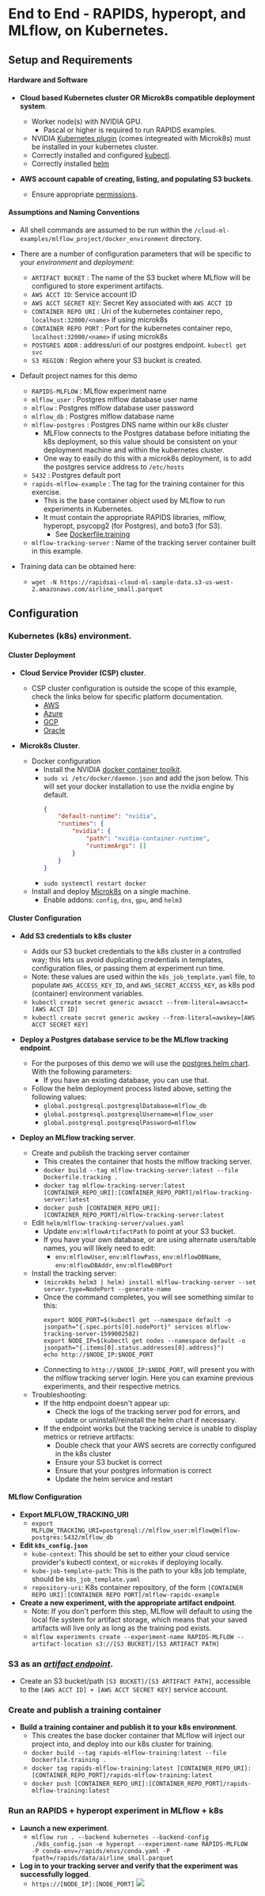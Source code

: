 # End to End - RAPIDS, hyperopt, and MLflow, on Kubernetes.
## Setup and Requirements
#### Hardware and Software
- **Cloud based Kubernetes cluster OR Microk8s compatible deployment system**.
    - Worker node(s) with NVIDIA GPU.
        - Pascal or higher is required to run RAPIDS examples.
    - NVIDIA [Kubernetes plugin](https://github.com/NVIDIA/k8s-device-plugin) (comes integreated with Microk8s) must be 
    installed in your kubernetes cluster.
    - Correctly installed and configured [kubectl](https://kubernetes.io/docs/tasks/tools/install-kubectl).
    - Correctly installed [helm](https://helm.sh/docs/intro/install/)
    
- **AWS account capable of creating, listing, and populating S3 buckets**.
    - Ensure appropriate [permissions](https://docs.aws.amazon.com/AmazonS3/latest/user-guide/set-permissions.html).

#### Assumptions and Naming Conventions
- All shell commands are assumed to be run within the `/cloud-ml-examples/mlflow_project/docker_environment` directory.

- There are a number of configuration parameters that will be specific to your _environment_ and _deployment_:
    - `ARTIFACT BUCKET` : The name of the S3 bucket where MLflow will be configured to store experiment artifacts.
    - `AWS ACCT ID`: Service account ID
    - `AWS ACCT SECRET KEY`: Secret Key associated with `AWS ACCT ID`
    - `CONTAINER REPO URI` : Uri of the kubernetes container repo, `localhost:32000/<name>` if using microk8s
    - `CONTAINER REPO PORT` : Port for the kubernetes container repo, `localhost:32000/<name>` if using microk8s
    - `POSTGRES ADDR` : address/uri of our postgres endpoint. `kubectl get svc`
    - `S3 REGION` : Region where your S3 bucket is created.
    
- Default project names for this demo
    - `RAPIDS-MLFLOW` : MLflow experiment name
    - `mlflow_user` : Postgres mlflow database user name
    - `mlflow` : Postgres mlflow database user password
    - `mlflow_db` : Postgres mlflow database name
    - `mlflow-postgres` : Postgres DNS name within our k8s cluster
        - MLFlow connects to the Postgres database before initiating the k8s deployment, so this value should be consistent
        on your deployment machine and within the kubernetes cluster.
        - One way to easily do this with a microk8s deployment, is to add the postgres service address to `/etc/hosts`
    - `5432` : Postgres default port
    - `rapids-mlflow-example` : The tag for the training container for this exercise.
        - This is the base container object used by MLflow to run experiments in Kubernetes.
        - It must contain the appropriate RAPIDS libraries, mlflow, hyperopt, psycopg2 (for Postgres), and boto3 (for S3).
            - See [Dockerfile.training](Dockerfile.training)
    - `mlflow-tracking-server` : Name of the tracking server container built in this example.
    
- Training data can be obtained here:
    - `wget -N https://rapidsai-cloud-ml-sample-data.s3-us-west-2.amazonaws.com/airline_small.parquet`

## Configuration
### Kubernetes (k8s) environment.
#### Cluster Deployment
- **Cloud Service Provider (CSP) cluster**.
    - CSP cluster configuration is outside the scope of this example, check the links below for specific platform
        documentation.
        - [AWS](https://docs.aws.amazon.com/eks/latest/userguide/what-is-eks.html)
        - [Azure](https://azure.microsoft.com/en-us/overview/kubernetes-on-azure/)
        - [GCP](https://cloud.google.com/kubernetes-engine/docs)
        - [Oracle](https://docs.cloud.oracle.com/en-us/iaas/Content/ContEng/Tasks/contengcreatingclusterusingoke.htm)

- **Microk8s Cluster**.
    - Docker configuration
        - Install the NVIDIA [docker container toolkit](https://github.com/NVIDIA/nvidia-docker).
        - `sudo vi /etc/docker/daemon.json` and add the json below. This will set your docker installation to use the 
        nvidia engine by default.
            ```json
            {
                "default-runtime": "nvidia",
                "runtimes": {
                    "nvidia": {
                        "path": "nvidia-container-runtime",
                        "runtimeArgs": []
                    }
                }
            }
            ```
        - `sudo systemctl restart docker`
    - Install and deploy [Microk8s](https://microk8s.io/) on a single machine.
        - Enable addons: `config`, `dns`, `gpu`, and `helm3`

#### Cluster Configuration
- **Add S3 credentials to k8s cluster**
    - Adds our S3 bucket credentials to the k8s cluster in a controlled way; this lets us avoid duplicating credentials
    in templates, configuration files, or passing them at experiment run time.
    - Note: these values are used within the `k8s_job_template.yaml` file, to populate `AWS_ACCESS_KEY_ID`, and
    `AWS_SECRET_ACCESS_KEY`, as k8s pod (container) environment variables.
    - `kubectl create secret generic awsacct --from-literal=awsacct=[AWS ACCT ID]`
    - `kubectl create secret generic awskey --from-literal=awskey=[AWS ACCT SECRET KEY]`

- **Deploy a Postgres database service to be the MLflow tracking endpoint**.
    - For the purposes of this demo we will use the [postgres helm chart](https://hub.helm.sh/charts/bitnami/postgresql).
    With the following parameters:
        - If you have an existing database, you can use that.
    - Follow the helm deployment process listed above, setting the following values:
        - `global.postgresql.postgresqlDatabase=mlflow_db`
        - `global.postgresql.postgresqlUsername=mlflow_user`
        - `global.postgresql.postgresqlPassword=mlflow`

- **Deploy an MLflow tracking server**.
    - Create and publish the tracking server container
        - This creates the container that hosts the mlflow tracking server. 
        - `docker build --tag mlflow-tracking-server:latest --file Dockerfile.tracking .`
        - `docker tag mlflow-tracking-server:latest [CONTAINER_REPO_URI]:[CONTAINER_REPO_PORT]/mlflow-tracking-server:latest`
        - `docker push [CONTAINER_REPO_URI]:[CONTAINER_REPO_PORT]/mlflow-tracking-server:latest`
    - Edit `helm/mlflow-tracking-server/values.yaml`
        - Update `env:mlflowArtifactPath` to point at your S3 bucket.
        - If you have your own database, or are using alternate users/table names, you will likely need to edit:
            - `env:mlflowUser`, `env:mlflowPass`, `env:mlflowDBName`, `env:mlflowDBAddr`, `env:mlflowDBPort`
    - Install the tracking server:
        - `(microk8s helm3 | helm) install mlflow-tracking-server --set server.type=NodePort --generate-name`
        - Once the command completes, you will see something similar to this:
            ```shell script
            export NODE_PORT=$(kubectl get --namespace default -o jsonpath="{.spec.ports[0].nodePort}" services mlflow-tracking-server-1599002582)
            export NODE_IP=$(kubectl get nodes --namespace default -o jsonpath="{.items[0].status.addresses[0].address}")
            echo http://$NODE_IP:$NODE_PORT
            ```
        - Connecting to `http://$NODE_IP:$NODE_PORT`, will present you with the mlflow tracking server login. Here you can
        examine previous experiments, and their respective metrics. 
    - Troubleshooting:
        - If the http endpoint doesn't appear up:
            - Check the logs of the tracking server pod for errors, and update or uninstall/reinstall the helm chart if necessary.
        - If the endpoint works but the tracking service is unable to display metrics or retrieve artifacts:
            - Double check that your AWS secrets are correctly configured in the k8s cluster
            - Ensure your S3 bucket is correct
            - Ensure that your postgres information is correct
            - Update the helm service and restart
    
#### MLflow Configuration
- **Export MLFLOW_TRACKING_URI**
    - `export MLFLOW_TRACKING_URI=postgresql://mlflow_user:mlflow@mlflow-postgres:5432/mlflow_db`
- **Edit `k8s_config.json`**
    - `kube-context`: This should be set to either your cloud service provider's kubectl context, or `microk8s` if 
    deploying locally.
    - `kube-job-template-path`: This is the path to your k8s job template, should be `k8s_job_template.yaml`
    - `repository-uri`: K8s container repository, of the form `[CONTAINER REPO URI]:[CONTAINER REPO PORT]/mlflow-rapids-example`
- **Create a new experiment, with the appropriate artifact endpoint**.
    - Note: If you don't perform this step, MLflow will default to using the local file system for artifact storage, which
    means that your saved artifacts will live only as long as the training pod exists.
    - `mlflow experiments create --experiment-name RAPIDS-MLFLOW --artifact-location s3://[S3 BUCKET]/[S3 ARTIFACT PATH]`

    
### S3 as an _[artifact endpoint](https://www.mlflow.org/docs/latest/tracking.html#artifact-stores)_.
- Create an S3 bucket/path `[S3 BUCKET]/[S3 ARTIFACT PATH]`, accessible to the `[AWS ACCT ID] + [AWS ACCT SECRET KEY]`
service account.
    
### Create and publish a training container
- **Build a training container and publish it to your k8s environment**.
    - This creates the base docker container that MLflow will inject our project into, and deploy into our k8s cluster
    for training.
    - `docker build --tag rapids-mlflow-training:latest --file Dockerfile.training .`
    - `docker tag rapids-mlflow-training:latest [CONTAINER_REPO_URI]:[CONTAINER_REPO_PORT]/rapids-mlflow-training:latest`
    - `docker push [CONTAINER_REPO_URI]:[CONTAINER_REPO_PORT]/rapids-mlflow-training:latest`

### Run an RAPIDS + hyperopt experiment in MLflow + k8s
- **Launch a new experiment**.
    - `mlflow run . --backend kubernetes --backend-config ./k8s_config.json -e hyperopt --experiment-name RAPIDS-MLFLOW 
        -P conda-env=/rapids/envs/conda.yaml -P fpath=/rapids/data/airline_small.parquet`
- **Log in to your tracking server and verify that the experiment was successfully logged**.
    - `https://[NODE_IP]:[NODE_PORT]`
    ![](images/tracking_server.png)

